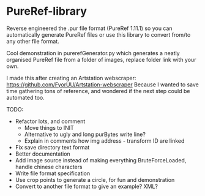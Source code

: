 # PureRef-library  
Reverse engineered the .pur file format (PureRef 1.11.1) so you can automatically generate PureRef files or use this library to convert from/to any other file format.

Cool demonstration in purerefGenerator.py which generates a neatly organised PureRef file from a folder of images, replace folder link with your own.

I made this after creating an Artstation webscraper: https://github.com/FyorUU/Artstation-webscraper
Because I wanted to save time gathering tons of reference, and wondered if the next step could be automated too.

TODO:
- Refactor lots, and comment  
  - Move things to INIT  
  - Alternative to ugly and long purBytes write line?  
  - Explain in comments how img address - transform ID are linked  
- Fix save directory text format  
- Better documentation  
- Add image source instead of making everything BruteForceLoaded, handle chinese characters  
- Write file format specification  
- Use crop points to generate a circle, for fun and demonstration  
- Convert to another file format to give an example? XML?  
